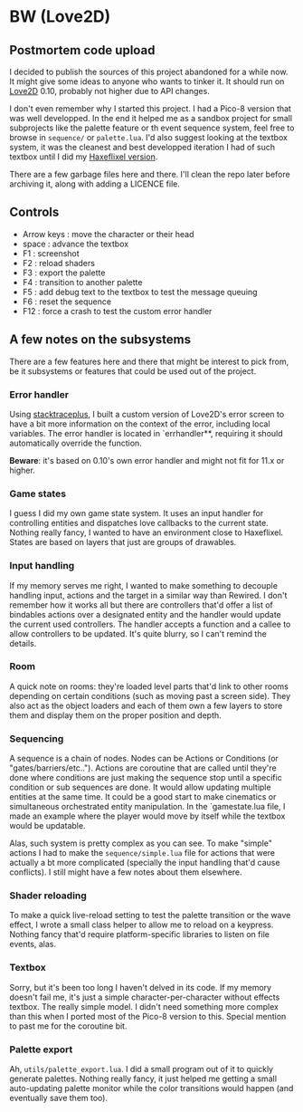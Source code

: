 # BW (Love2D)
## Postmortem code upload

I decided to publish the sources of this project abandoned for a while now. It
might give some ideas to anyone who wants to tinker it. It should run on
[Love2D][love2d] 0.10, probably not higher due to API changes.

I don't even remember why I started this project. I had a Pico-8 version that
was well developped. In the end it helped me as a sandbox project for small
subprojects like the palette feature or th event sequence system, feel free to
browse in `sequence/` or `palette.lua`. I'd also suggest looking at the textbox
system, it was the cleanest and best developped iteration I had of such textbox
until I did my [Haxeflixel version][textbox].

There are a few garbage files here and there. I'll clean the repo later before
archiving it, along with adding a LICENCE file.

## Controls

- Arrow keys : move the character or their head
- space : advance the textbox
- F1 : screenshot
- F2 : reload shaders
- F3 : export the palette
- F4 : transition to another palette
- F5 : add debug text to the textbox to test the message queuing
- F6 : reset the sequence
- F12 : force a crash to test the custom error handler

## A few notes on the subsystems

There are a few features here and there that might be interest to pick from, be
it subsystems or features that could be used out of the project.

### Error handler

Using [stacktraceplus][stacktraceplus], I built a custom version of Love2D's
error screen to have a bit more information on the context of the error,
including local variables. The error handler is located in `errhandler**,
requiring it should automatically override the function.

**Beware**: it's based on 0.10's own error handler and might not fit for 11.x or
higher.

### Game states

I guess I did my own game state system. It uses an input handler for controlling
entities and dispatches love callbacks to the current state. Nothing really
fancy, I wanted to have an environment close to Haxeflixel. States are based on
layers that just are groups of drawables.

### Input handling

If my memory serves me right, I wanted to make something to decouple handling
input, actions and the target in a similar way than Rewired. I don't remember
how it works all but there are controllers that'd offer a list of bindables
actions over a designated entity and the handler would update the current used
controllers. The handler accepts a function and a callee to allow controllers to
be updated. It's quite blurry, so I can't remind the details.

### Room

A quick note on rooms: they're loaded level parts that'd link to other rooms
depending on certain conditions (such as moving past a screen side). They also
act as the object loaders and each of them own a few layers to store them and
display them on the proper position and depth.

### Sequencing

A sequence is a chain of nodes. Nodes can be Actions or Conditions (or
"gates/barriers/etc.."). Actions are coroutine that are called until they're
done where conditions are just making the sequence stop until a specific
condition or sub sequences are done. It would allow updating multiple entities
at the same time. It could be a good start to make cinematics or simultaneous
orchestrated entity manipulation. In the `gamestate.lua file, I made an example
where the player would move by itself while the textbox would be updatable.

Alas, such system is pretty complex as you can see. To make "simple" actions I
had to make the `sequence/simple.lua` file for actions that were actually a bt
more complicated (specially the input handling that'd cause conflicts). I still
might have a few notes about them elsewhere.

### Shader reloading

To make a quick live-reload setting to test the palette transition or the wave
effect, I wrote a small class helper to allow me to reload on a keypress.
Nothing fancy that'd require platform-specific libraries to listen on file
events, alas.

### Textbox

Sorry, but it's been too long I haven't delved in its code. If my memory doesn't
fail me, it's just a simple character-per-character without effects textbox. The
really simple model. I didn't need something more complex than this when I
ported most of the Pico-8 version to this. Special mention to past me for the
coroutine bit.

### Palette export

Ah, `utils/palette_export.lua`. I did a small program out of it to quickly
generate palettes. Nothing really fancy, it just helped me getting a small
auto-updating palette monitor while the color transitions would happen (and
eventually save them too).

[love2d]: https://love2d.org/
[textbox]: https://github.com/Eiyeron/Textbox
[stacktraceplus]: https://github.com/ignacio/StackTracePlus
